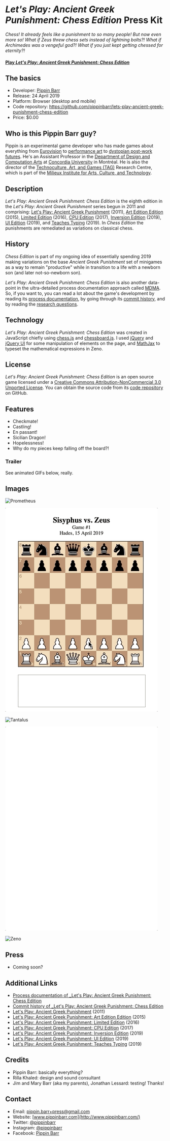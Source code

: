 # _Let's Play: Ancient Greek Punishment: Chess Edition_ Press Kit

_Chess! It already feels like a punishment to so many people! But now even more so! What if Zeus threw chess sets instead of lightning bolts?! What if Archimedes was a vengeful god?! What if you just kept getting chessed for eternity?!_

#### [Play _Let's Play: Ancient Greek Punishment: Chess Edition_](https://pippinbarr.github.io/lets-play-ancient-greek-punishment-chess-edition)

## The basics

* Developer: [Pippin Barr](http://www.pippinbarr.com/)
* Release: 24 April 2019
* Platform: Browser (desktop and mobile)
* Code repository: https://github.com/pippinbarr/lets-play-ancient-greek-punishment-chess-edition
* Price: $0.00

## Who is this Pippin Barr guy?

Pippin is an experimental game developer who has made games about everything from [Eurovision](http://www.pippinbarr.com/2012/03/27/epic-sax-game/) to [performance art](http://www.pippinbarr.com/2011/09/14/the-artist-is-present/) to [dystopian post-work futures](http://www.pippinbarr.com/games/2017/07/03/it-is-as-if-you-were-doing-work.html). He's an Assistant Professor in the [Department of Design and Computation Arts](http://www.concordia.ca/finearts/design.html) at [Concordia University](http://www.concordia.ca/) in Montréal. He is also the director of the [Technoculture, Art, and Games (TAG)](http://tag.hexagram.ca/) Research Centre, which is part of the [Milieux Institute for Arts, Culture, and Technology](http://milieux.concordia.ca/).

## Description

_Let's Play: Ancient Greek Punishment: Chess Edition_ is the eighth edition in the _Let's Play: Ancient Greek Punishment_ series begun in 2011 and comprising: [Let's Play: Ancient Greek Punishment](http://www.pippinbarr.com/games/letsplayancientgreekpunishment/LetsPlayAncientGreekPunishment.html) (2011), [Art Edition Edition](http://www.pippinbarr.com/games/letsplayletsplayancientgreekpunishmentarteditionedition/) (2015), [Limited Edition](http://www.pippinbarr.com/games/letsplayancientgreekpunishmentlimitededition/) (2016), [CPU Edition](http://pippinbarr.github.io/letsplayancientgreekpunishmentcpuedition/) (2017), [Inversion Edition](https://pippinbarr.github.io/lets-play-ancient-greek-punishment-inversion-edition) (2019), [UI Edition](https://pippinbarr.github.io/lets-play-ancient-greek-punishment-ui-edition) (2019), and [Teaches Typing](https://pippinbarr.github.io/lets-play-ancient-greek-punishment-teaches-typing) (2019). In _Chess Edition_ the punishments are remediated as variations on classical chess.

## History

_Chess Edition_ is part of my ongoing idea of essentially spending 2019 making variations on the base _Ancient Greek Punishment_ set of minigames as a way to remain "productive" while in transition to a life with a newborn son (and later not-so-newborn son).

_Let's Play: Ancient Greek Punishment: Chess Edition_ is also another data-point in the ultra-detailed process documentation approach called [MDMA](http://www.gamesasresearch.com/mdma). So, if you want to, you can read a lot about the game's development by reading its [process documentation](https://github.com/pippinbarr/lets-play-ancient-greek-punishment-chess-edition/blob/master/process/README.md), by going through its [commit history](https://github.com/pippinbarr/lets-play-ancient-greek-punishment-chess-edition/commits/master), and by reading the [research questions](https://github.com/pippinbarr/lets-play-ancient-greek-punishment-chess-edition/blob/master/process/research-questions.md).

## Technology

_Let's Play: Ancient Greek Punishment: Chess Edition_ was created in JavaScript chiefly using [chess.js](https://github.com/jhlywa/chess.js) and [chessboard.js](https://chessboardjs.com/). I used [jQuery](http://jquery.com/) and [jQuery UI](https://jqueryui.com/) for some manipulation of elements on the page, and [MathJax](https://www.mathjax.org/) to typeset the mathematical expressions in Zeno.

## License

_Let's Play: Ancient Greek Punishment: Chess Edition_ is an open source game licensed under a [Creative Commons Attribution-NonCommercial 3.0 Unported License](http://creativecommons.org/licenses/by-nc/3.0/). You can obtain the source code from its [code repository](https://github.com/pippinbarr/lets-play-ancient-greek-punishment-chess-edition) on GitHub.

## Features

- Checkmate!
- Castling!
- En passant!
- Sicilian Dragon!
- Hopelessness!
- Why do my pieces keep falling off the board?!

### Trailer

See animated GIFs below, really.

## Images

![Prometheus](images/prometheus-chess-edition.gif)

![Sisyphus](images/sisyphus-chess-edition.gif)

![Tantalus](images/tantalus-chess-edition.gif)

![Danaids](images/danaids-chess-edition.gif)

![Zeno](images/zeno-chess-edition.gif)

## Press

- Coming soon?

## Additional Links

- [Process documentation of _Let's Play: Ancient Greek Punishment: Chess Edition](https://github.com/pippinbarr/lets-play-ancient-greek-punishment-chess-edition/blob/master/process/README.md)
- [Commit history of _Let's Play: Ancient Greek Punishment: Chess Edition](https://github.com/pippinbarr/lets-play-ancient-greek-punishment-chess-edition/commits/master)
- [Let's Play: Ancient Greek Punishment](http://www.pippinbarr.com/games/letsplayancientgreekpunishment/LetsPlayAncientGreekPunishment.html) (2011)
- [Let's Play: Ancient Greek Punishment: Art Edition Edition](http://www.pippinbarr.com/games/letsplayletsplayancientgreekpunishmentarteditionedition/) (2015)
- [Let's Play: Ancient Greek Punishment: Limited Edition](http://www.pippinbarr.com/games/letsplayancientgreekpunishmentlimitededition/) (2016)
- [Let's Play: Ancient Greek Punishment: CPU Edition](http://pippinbarr.github.io/letsplayancientgreekpunishmentcpuedition/) (2017)
- [Let's Play: Ancient Greek Punishment: Inversion Edition](https://pippinbarr.github.io/lets-play-ancient-greek-punishment-inversion-edition) (2019)
- [Let's Play: Ancient Greek Punishment: UI Edition](https://pippinbarr.github.io/lets-play-ancient-greek-punishment-ui-edition) (2019)
- [Let's Play: Ancient Greek Punishment: Teaches Typing](https://pippinbarr.github.io/lets-play-ancient-greek-punishment-teaches-typing) (2019)

## Credits

* Pippin Barr: basically everything?
* Rilla Khaled: design and sound consultant
* Jim and Mary Barr (aka my parents), Jonathan Lessard: testing! Thanks!

## Contact

* Email: [pippin.barr+press@gmail.com](mailto:pippin.barr+press@gmail.com)
* Website: [www.pippinbarr.com](http://www.pippinbarr.com/)
* Twitter: [@pippinbarr](https://www.twitter.com/pippinbarr)
* Instagram: [@pippinbarr](https://www.instagram.com/pippinbarr)
* Facebook: [Pippin Barr](http://www.facebook.com/pippin.barr)

